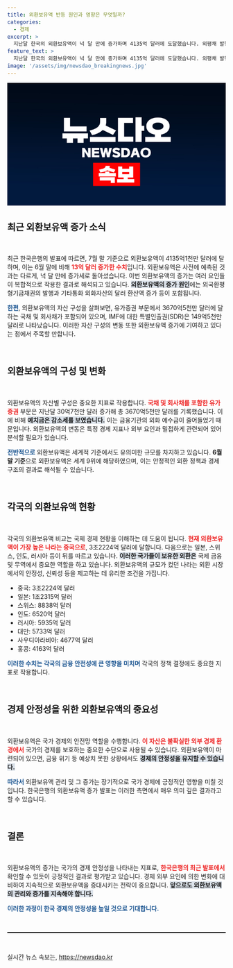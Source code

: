 ```yaml
---
title: 외환보유액 반등 원인과 영향은 무엇일까?
categories:
  - 경제
excerpt: >
  지난달 한국의 외환보유액이 넉 달 만에 증가하며 4135억 달러에 도달했습니다. 외평채 발행과 기타통화 자산의 달러 환산액 증가가 주효했는데, 세계 9위 규모를 유지하는 한국의 외환 보유 상황에 관심이 쏠립니다.
feature_text: >
  지난달 한국의 외환보유액이 넉 달 만에 증가하며 4135억 달러에 도달했습니다. 외평채 발행과 기타통화 자산의 달러 환산액 증가가 주효했는데, 세계 9위 규모를 유지하는 한국의 외환 보유 상황에 관심이 쏠립니다.
image: '/assets/img/newsdao_breakingnews.jpg'
---
```


<p><img src="/assets/img/newsdao_breakingnews.jpg" alt="bookingtag 속보" /></p>

<h2 data-ke-size="size26">최근 외환보유액 증가 소식</h2>

<p data-ke-size="size16">&nbsp;</p>

<p>최근 한국은행의 발표에 따르면, 7월 말 기준으로 외환보유액이 4135억1천만 달러에 달하며, 이는 6월 말에 비해 <b><span style="color: #ee2323;">13억 달러 증가한 수치</span></b>입니다. 외환보유액은 사전에 예측된 것과는 다르게, 넉 달 만에 증가세로 돌아섰습니다. 이번 외환보유액의 증가는 여러 요인들이 복합적으로 작용한 결과로 해석되고 있습니다. <b><span style="background-color: #21538527;">외환보유액의 증가 원인</span></b>에는 외국환평형기금채권의 발행과 기타통화 외화자산의 달러 환산액 증가 등이 포함됩니다. </p>

<p><b><span style="color: #1a5490;">한편</span></b>, 외환보유액의 자산 구성을 살펴보면, 유가증권 부문에서 3670억5천만 달러에 달하는 국채 및 회사채가 포함되어 있으며, IMF에 대한 특별인출권(SDR)은 149억5천만 달러로 나타났습니다. 이러한 자산 구성의 변동 또한 외환보유액 증가에 기여하고 있다는 점에서 주목할 만합니다. </p>

<p data-ke-size="size16">&nbsp;</p>

<h2 data-ke-size="size26">외환보유액의 구성 및 변화</h2>

<p data-ke-size="size16">&nbsp;</p>

<p>외환보유액의 자산별 구성은 중요한 지표로 작용합니다. <b><span style="color: #ee2323;">국채 및 회사채를 포함한 유가증권</span></b> 부문은 지난달 30억7천만 달러 증가해 총 3670억5천만 달러를 기록했습니다. 이에 비해 <b><span style="background-color: #21538527;">예치금은 감소세를 보였습니다.</span></b> 이는 금융기관의 외화 예수금이 줄어들었기 때문입니다. 외환보유액의 변동은 특정 경제 지표나 외부 요인과 밀접하게 관련되어 있어 분석할 필요가 있습니다. </p>

<p><b><span style="color: #1a5490;">전반적으로</span></b> 외환보유액은 세계적 기준에서도 유의미한 규모를 차지하고 있습니다. <b>6월 말 기준</b>으로 외환보유액은 세계 9위에 해당하였으며, 이는 안정적인 외환 정책과 경제 구조의 결과로 해석될 수 있습니다.</p>

<p data-ke-size="size16">&nbsp;</p>

<h2 data-ke-size="size26">각국의 외환보유액 현황</h2>

<p data-ke-size="size16">&nbsp;</p>

<p>각국의 외환보유액 비교는 국제 경제 현황을 이해하는 데 도움이 됩니다. <b><span style="color: #ee2323;">현재 외환보유액이 가장 높은 나라는 중국으로</span></b>, 3조2224억 달러에 달합니다. 다음으로는 일본, 스위스, 인도, 러시아 등이 뒤를 따르고 있습니다. <b><span style="background-color: #21538527;">이러한 국가들이 보유한 외환은</span></b> 국제 금융 및 무역에서 중요한 역할을 하고 있습니다. 외환보유액의 규모가 컸던 나라는 외환 시장에서의 안정성, 신뢰성 등을 제고하는 데 유리한 조건을 가집니다. </p>

<ul>
<li>중국: 3조2224억 달러</li>
<li>일본: 1조2315억 달러</li>
<li>스위스: 8838억 달러</li>
<li>인도: 6520억 달러</li>
<li>러시아: 5935억 달러</li>
<li>대만: 5733억 달러</li>
<li>사우디아라비아: 4677억 달러</li>
<li>홍콩: 4163억 달러</li>
</ul>

<p><b><span style="color: #1a5490;">이러한 수치는 각국의 금융 안전성에 큰 영향을 미치며</span></b> 각국의 정책 결정에도 중요한 지표로 작용합니다.</p>

<p data-ke-size="size16">&nbsp;</p>

<h2 data-ke-size="size26">경제 안정성을 위한 외환보유액의 중요성</h2>

<p data-ke-size="size16">&nbsp;</p>

<p>외환보유액은 국가 경제의 안전망 역할을 수행합니다. <b><span style="color: #ee2323;">이 자산은 불확실한 외부 경제 환경에서</span></b> 국가의 경제를 보호하는 중요한 수단으로 사용될 수 있습니다. 외환보유액이 마련되어 있으면, 금융 위기 등 예상치 못한 상황에서도 <b><span style="background-color: #21538527;">경제의 안정성을 유지할 수 있습니다.</span></b> </p>

<p><b><span style="color: #1a5490;">따라서</span></b> 외환보유액 관리 및 그 증가는 장기적으로 국가 경제에 긍정적인 영향을 미칠 것입니다. 한국은행의 외환보유액 증가 발표는 이러한 측면에서 매우 의미 깊은 결과라고 할 수 있습니다.</p>

<p data-ke-size="size16">&nbsp;</p>

<h2 data-ke-size="size26">결론</h2>

<p data-ke-size="size16">&nbsp;</p>

<p>외환보유액의 증가는 국가의 경제 안정성을 나타내는 지표로, <b><span style="color: #ee2323;">한국은행의 최근 발표에서</span></b> 확인할 수 있듯이 긍정적인 결과로 평가받고 있습니다. 경제 외부 요인에 의한 변화에 대비하여 지속적으로 외환보유액을 증대시키는 전략이 중요합니다. <b><span style="background-color: #21538527;">앞으로도 외환보유액의 관리와 증가를 지속해야 합니다.</span></b></p>

<p><b><span style="color: #1a5490;">이러한 과정이 한국 경제의 안정성을 높일 것으로 기대합니다.</span></b> </p>

<p data-ke-size="size16">&nbsp;</p>

<hr style="height: 2px; background-color: #000; border: none;" />

<p data-ke-size="size16">&nbsp;</p>
실시간 뉴스 속보는, <a href="https://newsdao.kr" rel="dofollow">https://newsdao.kr</a>


